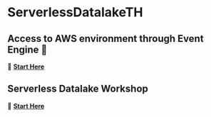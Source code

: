 # ServerlessDatalakeTH

## Access to AWS environment through Event Engine 🏁
🔗 [**Start Here**](https://dashboard.eventengine.run/login)

## Serverless Datalake Workshop 
🔗 [**Start Here**](https://serverless-data-lake-immersionday.workshop.aws/en/introduction.html)

